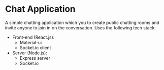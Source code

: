 # Chat Application

A simple chatting application which you to create public chatting rooms and invite anyone to join in on the conversation. Uses the following tech stack:

- Front-end (React.js):
  - Material-ui
  - Socket.io client
- Server (Node.js):
  - Express server
  - Socket.io
